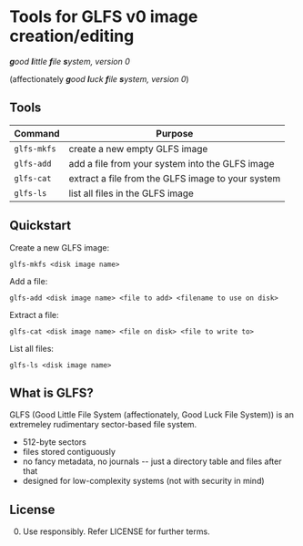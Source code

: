 # Tools for GLFS v0 image creation/editing
_**g**ood **l**ittle **f**ile **s**ystem, version 0_

(affectionately _**g**ood **l**uck **f**ile **s**ystem, version 0_)

## Tools

| **Command** | **Purpose**                                          |
| ----------- | ---------------------------------------------------- |
| `glfs-mkfs` | create a new empty GLFS image                        |
| `glfs-add`  | add a file from your system into the GLFS image      |
| `glfs-cat`  | extract a file from the GLFS image to your system    |
| `glfs-ls`   | list all files in the GLFS image                     |



## Quickstart

Create a new GLFS image:
```
glfs-mkfs <disk image name>
```

Add a file:
```
glfs-add <disk image name> <file to add> <filename to use on disk>
```

Extract a file:
```
glfs-cat <disk image name> <file on disk> <file to write to>
```

List all files:
```
glfs-ls <disk image name>
```


## What is GLFS?

GLFS (Good Little File System (affectionately, Good Luck File System)) is an extremeley rudimentary sector-based file system.

- 512-byte sectors
- files stored contiguously
- no fancy metadata, no journals -- just a directory table and files after that
- designed for low-complexity systems (not with security in mind)


## License
0. Use responsibly.
Refer LICENSE for further terms.